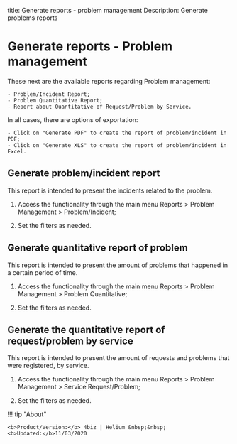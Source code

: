 title: Generate reports - problem management
Description:  Generate problems reports

# Generate reports - Problem management

These next are the available reports regarding Problem management:

    - Problem/Incident Report;
    - Problem Quantitative Report;
    - Report about Quantitative of Request/Problem by Service.

In all cases, there are options of exportation:

    - Click on "Generate PDF" to create the report of problem/incident in PDF;
    - Click on "Generate XLS" to create the report of problem/incident in Excel.


## Generate problem/incident report

This report is intended to present the incidents related to the problem.

1.	Access the functionality through the main menu Reports > Problem Management > Problem/Incident;

2.	Set the filters as needed.


## Generate quantitative report of problem

This report is intended to present the amount of problems that happened in a certain period of time.

1.	Access the functionality through the main menu Reports > Problem Management > Problem Quantitative;

2.	Set the filters as needed.


## Generate the quantitative report of request/problem by service

This report is intended to present the amount of requests and problems that were registered, by service.

1.	Access the functionality through the main menu Reports > Problem Management > Service Request/Problem;

2.	Set the filters as needed.



!!! tip "About"

    <b>Product/Version:</b> 4biz | Helium &nbsp;&nbsp;
    <b>Updated:</b>11/03/2020
